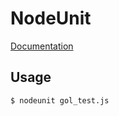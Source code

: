 NodeUnit
========
[Documentation](https://github.com/caolan/nodeunit)

Usage
-----
```$ nodeunit gol_test.js```
